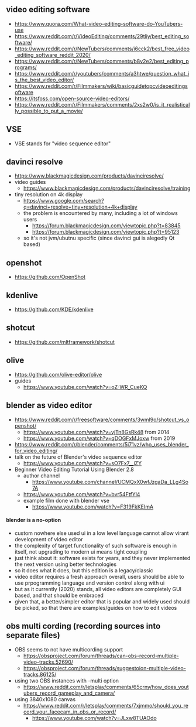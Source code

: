 ## video editing software

- https://www.quora.com/What-video-editing-software-do-YouTubers-use
- https://www.reddit.com/r/VideoEditing/comments/29tliy/best_editing_software/
- https://www.reddit.com/r/NewTubers/comments/i6cck2/best_free_video_editing_software_reddit_2020/
- https://www.reddit.com/r/NewTubers/comments/b8v2e2/best_editing_programs/
- https://www.reddit.com/r/youtubers/comments/a3htwe/question_what_is_the_best_video_editor/
- https://www.reddit.com/r/Filmmakers/wiki/basicguidetopcvideoeditingsoftware
- https://itsfoss.com/open-source-video-editors/
- https://www.reddit.com/r/Filmmakers/comments/2xs2w0/is_it_realistically_possible_to_put_a_movie/

## VSE

- VSE stands for "video sequence editor"

## davinci resolve

- https://www.blackmagicdesign.com/products/davinciresolve/
- video guides
    - https://www.blackmagicdesign.com/products/davinciresolve/training
- tiny resolution on 4k display
    - https://www.google.com/search?q=davinci+resolve+tiny+resolution+4k+display
    - the problem is encountered by many, including a lot of windows users
        - https://forum.blackmagicdesign.com/viewtopic.php?t=83845
        - https://forum.blackmagicdesign.com/viewtopic.php?t=95123
    - so it's not jvm/ubutnu specific (since davinci gui is alegedly Qt based)

## openshot

- https://github.com/OpenShot

## kdenlive

- https://github.com/KDE/kdenlive

## shotcut

- https://github.com/mltframework/shotcut

## olive

- https://github.com/olive-editor/olive
- guides
    - https://www.youtube.com/watch?v=oZ-WR_CueKQ

## blender as video editor

- https://www.reddit.com/r/freesoftware/comments/3wml9o/shotcut_vs_openshot/
    - https://www.youtube.com/watch?v=yjTn8GsRk48 from 2014
    - https://www.youtube.com/watch?v=qDOGFxMJoxw from 2019
- https://www.reddit.com/r/blender/comments/5i71vz/who_uses_blender_for_video_editing/
- talk on the future of Blender's video sequence editor
    - https://www.youtube.com/watch?v=sO7Fx7__iZY
- Beginner Video Editing Tutorial Using Blender 2.8
    - author channel
        - https://www.youtube.com/channel/UCMQxX0wfJzgaDa_LLg4So7A
    - https://www.youtube.com/watch?v=bvr54FtfYl4
    - example film done with blender vse
        - https://www.youtube.com/watch?v=F319FkKEImA

#### blender is a no-option

- custom nowhere else used ui in a low level language cannot allow virant development of video editor
- the complexity of target functionality of such software is enough in itself, not upgrading to modern ui means tight coupling
- just think about it: software exists for years, and they never implemented the next version using better technologies
- so it does what it does, but this edition is a legacy/classic
- video editor requires a fresh approach overall, users should be able to use prpogramming language and version control along with ui
- but as it currently (2020) stands, all video editors are completely GUI based, and that should be embraced
- given that, a better/simpler editor that is popular and widely used should be picked, so that there are examples/guides on how to edit videos

## obs multi cording (recording sources into separate files)

- OBS seems to not have multicording support
    - https://obsproject.com/forum/threads/can-obs-record-multiple-video-tracks.52690/
    - https://obsproject.com/forum/threads/suggestoion-multiple-video-tracks.86125/
- using two OBS instances with -multi option
    - https://www.reddit.com/r/letsplay/comments/65crny/how_does_youtubers_record_gameplay_and_camera/
- using 3840x1080 canvas
    - https://www.reddit.com/r/letsplay/comments/7xjmmo/should_you_record_your_facecam_in_obs_or_record/
        - https://www.youtube.com/watch?v=JLxw8TUAOdo